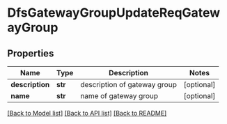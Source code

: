 # DfsGatewayGroupUpdateReqGatewayGroup

## Properties
Name | Type | Description | Notes
------------ | ------------- | ------------- | -------------
**description** | **str** | description of gateway group | [optional] 
**name** | **str** | name of gateway group | [optional] 

[[Back to Model list]](../README.md#documentation-for-models) [[Back to API list]](../README.md#documentation-for-api-endpoints) [[Back to README]](../README.md)


